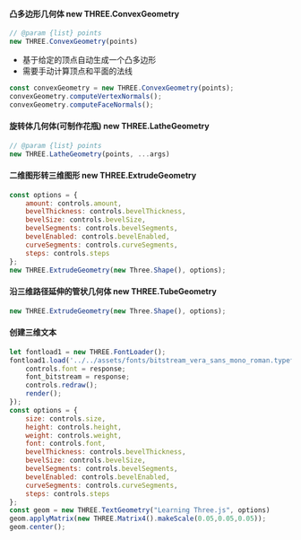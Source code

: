 #### 凸多边形几何体 new THREE.ConvexGeometry

```javascript
// @param {list} points 
new THREE.ConvexGeometry(points)
```

+ 基于给定的顶点自动生成一个凸多边形
+ 需要手动计算顶点和平面的法线

```javascript
const convexGeometry = new THREE.ConvexGeometry(points);
convexGeometry.computeVertexNormals();
convexGeometry.computeFaceNormals();
```

#### 旋转体几何体(可制作花瓶) new THREE.LatheGeometry
```javascript
// @param {list} points
new THREE.LatheGeometry(points, ...args)
```

#### 二维图形转三维图形  new THREE.ExtrudeGeometry

```javascript
const options = {
    amount: controls.amount,
    bevelThickness: controls.bevelThickness,
    bevelSize: controls.bevelSize,
    bevelSegments: controls.bevelSegments,
    bevelEnabled: controls.bevelEnabled,
    curveSegments: controls.curveSegments,
    steps: controls.steps
};
new THREE.ExtrudeGeometry(new Three.Shape(), options);
```

#### 沿三维路径延伸的管状几何体 new THREE.TubeGeometry
```javascript
new THREE.ExtrudeGeometry(new Three.Shape(), options);
```

#### 创建三维文本
```javascript
let fontload1 = new THREE.FontLoader();
fontload1.load('../../assets/fonts/bitstream_vera_sans_mono_roman.typeface.json', function (response) {
    controls.font = response;
    font_bitstream = response;
    controls.redraw();
    render();
});
const options = {
    size: controls.size,
    height: controls.height,
    weight: controls.weight,
    font: controls.font,
    bevelThickness: controls.bevelThickness,
    bevelSize: controls.bevelSize,
    bevelSegments: controls.bevelSegments,
    bevelEnabled: controls.bevelEnabled,
    curveSegments: controls.curveSegments,
    steps: controls.steps
};
const geom = new THREE.TextGeometry("Learning Three.js", options)
geom.applyMatrix(new THREE.Matrix4().makeScale(0.05,0.05,0.05));
geom.center();
```
